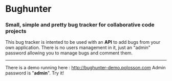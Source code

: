 # Bughunter
### Small, simple and pretty bug tracker for collaborative code projects

This bug tracker is intented to be used with an **API** to add bugs from your own application. There is no users management in it, just an "admin" password allowing you to manage bugs and comment them.

----
There is a demo running here : http://bughunter-demo.polosson.com
Admin password is "**admin**". Try it!

